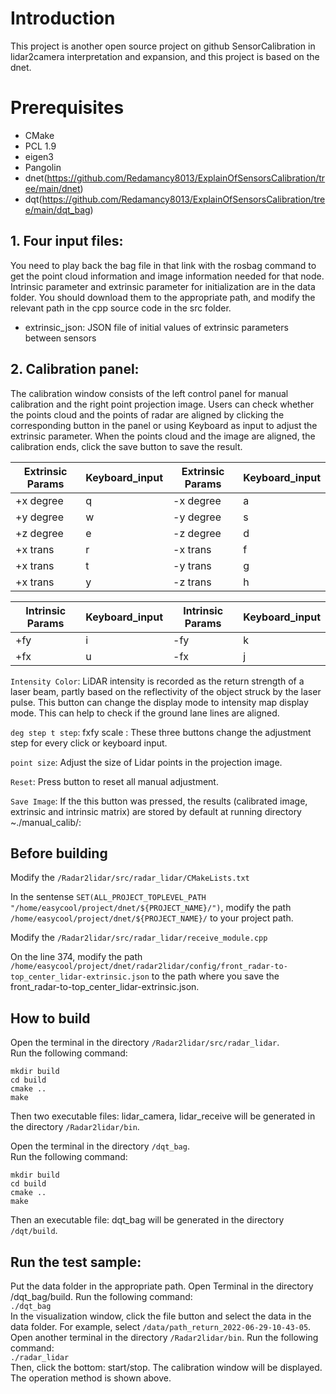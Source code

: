 # Introduction
This project is another open source project on github SensorCalibration in lidar2camera interpretation and expansion, and this project is based on the dnet.
# Prerequisites
 * CMake  
 * PCL 1.9  
 * eigen3  
 * Pangolin
 * dnet(https://github.com/Redamancy8013/ExplainOfSensorsCalibration/tree/main/dnet)
 * dqt(https://github.com/Redamancy8013/ExplainOfSensorsCalibration/tree/main/dqt_bag)
## 1. Four input files:  
You need to play back the bag file in that link with the rosbag command to get the point cloud information and image information needed for that node. Intrinsic parameter and extrinsic parameter for initialization are in the data folder. You should download them to the appropriate path, and modify the relevant path in the cpp source code in the src folder.  
 * extrinsic_json: JSON file of initial values of extrinsic parameters between sensors
## 2. Calibration panel:
The calibration window consists of the left control panel for manual calibration and the right point projection image. Users can check whether the points cloud and the points of radar are aligned by clicking the corresponding button in the panel or using Keyboard as input to adjust the extrinsic parameter. When the points cloud and the image are aligned, the calibration ends, click the save button to save the result.

Extrinsic Params  | Keyboard_input	  | Extrinsic Params	  | Keyboard_input  
 ---- | ----- | ------ | ------  
 +x degree  | q | -x degree | a |  
 +y degree  | w | -y degree | s |  
 +z degree  | e | -z degree | d |  
 +x trans  | r | -x trans | f |  
 +x trans  | t | -y trans | g |  
 +x trans  | y | -z trans | h |  

 Intrinsic Params  | Keyboard_input	  | Intrinsic Params	  | Keyboard_input  
 ---- | ----- | ------ | ------  
 +fy  | i | -fy | k |  
 +fx  | u | -fx | j |  

`Intensity Color`: LiDAR intensity is recorded as the return strength of a laser beam, partly based on the reflectivity of the object struck by the laser pulse. This button can change the display mode to intensity map display mode. This can help to check if the ground lane lines are aligned.

`deg step t step`: fxfy scale : These three buttons change the adjustment step for every click or keyboard input.

`point size`: Adjust the size of Lidar points in the projection image.

`Reset`: Press button to reset all manual adjustment.

`Save Image`: If the this button was pressed, the results (calibrated image, extrinsic and intrinsic matrix) are stored by default at running directory ~./manual_calib/:

## Before building  
Modify the `/Radar2lidar/src/radar_lidar/CMakeLists.txt`  
  
In the sentense `SET(ALL_PROJECT_TOPLEVEL_PATH "/home/easycool/project/dnet/${PROJECT_NAME}/")`, modify the path `/home/easycool/project/dnet/${PROJECT_NAME}/` to your project path.  
  
Modify the `/Radar2lidar/src/radar_lidar/receive_module.cpp`  
  
On the line 374, modify the path `/home/easycool/project/dnet/radar2lidar/config/front_radar-to-top_center_lidar-extrinsic.json` to the path where you save the front_radar-to-top_center_lidar-extrinsic.json.  

## How to build  
Open the terminal in the directory `/Radar2lidar/src/radar_lidar`.  
Run the following command:
```
mkdir build  
cd build  
cmake ..  
make
```
Then two executable files: lidar_camera, lidar_receive will be generated in the directory `/Radar2lidar/bin`.  

Open the terminal in the directory `/dqt_bag`.  
Run the following command:  
```
mkdir build  
cd build  
cmake ..  
make
```
Then an executable file: dqt_bag will be generated in the directory `/dqt/build`.  

## Run the test sample:  
Put the data folder in the appropriate path.
Open Terminal in the directory /dqt_bag/build. Run the following command:  
`./dqt_bag`  
In the visualization window, click the file button and select the data in the data folder. For example, select `/data/path_return_2022-06-29-10-43-05`.  
Open another terminal in the directory `/Radar2lidar/bin`. Run the following command:  
`./radar_lidar`  
Then, click the bottom: start/stop.
The calibration window will be displayed. The operation method is shown above.

